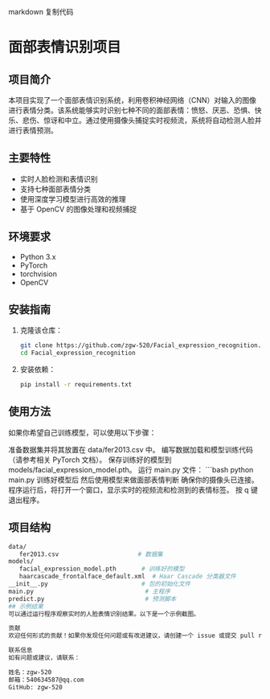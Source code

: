 markdown
复制代码
# 面部表情识别项目

## 项目简介
本项目实现了一个面部表情识别系统，利用卷积神经网络（CNN）对输入的图像进行表情分类。该系统能够实时识别七种不同的面部表情：愤怒、厌恶、恐惧、快乐、悲伤、惊讶和中立。通过使用摄像头捕捉实时视频流，系统将自动检测人脸并进行表情预测。

## 主要特性
- 实时人脸检测和表情识别
- 支持七种面部表情分类
- 使用深度学习模型进行高效的推理
- 基于 OpenCV 的图像处理和视频捕捉

## 环境要求
- Python 3.x
- PyTorch
- torchvision
- OpenCV

## 安装指南
1. 克隆该仓库：
   ```bash
   git clone https://github.com/zgw-520/Facial_expression_recognition.git
   cd Facial_expression_recognition
2. 安装依赖：
   ```bash
   pip install -r requirements.txt

## 使用方法
如果你希望自己训练模型，可以使用以下步骤：

准备数据集并将其放置在 data/fer2013.csv 中。
编写数据加载和模型训练代码（请参考相关 PyTorch 文档）。
保存训练好的模型到 models/facial_expression_model.pth。
运行 main.py 文件：
 	```bash
	python main.py
训练好模型后
然后使用模型来做面部表情判断
确保你的摄像头已连接。
程序运行后，将打开一个窗口，显示实时的视频流和检测到的表情标签。
按 q 键退出程序。
## 项目结构
 ```bash
data/
    fer2013.csv                      # 数据集
models/
    facial_expression_model.pth       # 训练好的模型
    haarcascade_frontalface_default.xml  # Haar Cascade 分类器文件
__init__.py                          # 包的初始化文件
main.py                               # 主程序
predict.py                            # 预测脚本
## 示例结果
可以通过运行程序观察实时的人脸表情识别结果。以下是一个示例截图。

贡献
欢迎任何形式的贡献！如果你发现任何问题或有改进建议，请创建一个 issue 或提交 pull request。

联系信息
如有问题或建议，请联系：

姓名：zgw-520
邮箱：540634587@qq.com
GitHub: zgw-520
